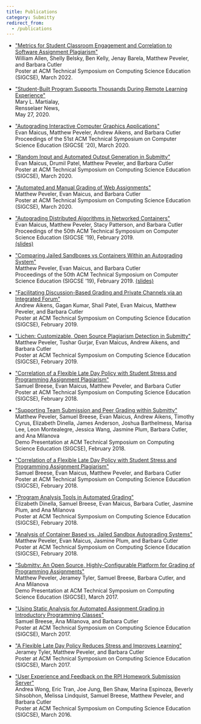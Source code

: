 ```yaml
---
title: Publications
category: Submitty
redirect_from:
  - /publications
---
```


* ["Metrics for Student Classroom Engagement and Correlation to Software Assignment Plagiarism"](https://github.com/Submitty/publications/raw/master/2022_SIGCSE_Engagement_Correlation_Plagiarism/2022_SIGCSE_Engagement_Correlation_Plagiarism_abstract.pdf)  
William Allen, Shelly Belsky, Ben Kelly, Jenay Barela, Matthew Peveler, and Barbara Cutler  
Poster at ACM Technical Symposium on Computing Science Education (SIGCSE), March 2022.


* ["Student-Built Program Supports Thousands During Remote Learning Experience"](https://news.rpi.edu/content/2020/05/27/student-built-program-supports-thousands-during-remote-learning-experience)  
  Mary L. Martialay,  
  Rensselaer News,  
  May 27, 2020.


* ["Autograding Interactive Computer Graphics Applications"](https://github.com/Submitty/publications/raw/master/2020_SIGCSE_Grading_Computer_Graphics/2020_SIGCSE_Grading_Computer_Graphics.pdf)  
Evan Maicus, Matthew Peveler, Andrew Aikens, and Barbara Cutler  
Proceedings of the 51st ACM Technical Symposium on Computer Science Education (SIGCSE '20), March 2020.


* ["Random Input and Automated Output Generation in Submitty"](https://github.com/Submitty/publications/raw/master/2020_SIGCSE_Random_Input/2020_SIGCSE_Random_Input.pdf)  
Evan Maicus,  Drumil Patel, Matthew Peveler, and Barbara Cutler  
Poster at ACM Technical Symposium on Computing Science Education (SIGCSE), March 2020.  


* ["Automated and Manual Grading of Web Assignments"](https://github.com/Submitty/publications/raw/master/2020_SIGCSE_Grading_Web_Assignments/2020_SIGCSE_Grading_Web_Assignments.pdf)  
Matthew Peveler, Evan Maicus, and Barbara Cutler  
Poster at ACM Technical Symposium on Computing Science Education (SIGCSE), March 2020.  


* ["Autograding Distributed Algorithms in Networked Containers"](https://github.com/Submitty/publications/raw/master/2019_SIGCSE_Grading_Networked_Applications/2019_SIGCSE_Grading_Networked_Applications.pdf)  
Evan Maicus, Matthew Peveler, Stacy Patterson, and Barbara Cutler  
Proceedings of the 50th ACM Technical Symposium on Computer Science Education (SIGCSE '19), February 2019.  
[(slides)](https://github.com/Submitty/publications/raw/master/2019_SIGCSE_Grading_Networked_Applications/2019_SIGCSE_Grading_Networked_Applications_SLIDES.pdf)  


* ["Comparing Jailed Sandboxes vs Containers Within an Autograding System"](https://github.com/Submitty/publications/raw/master/2019_SIGCSE_Sandbox_vs_Docker/2019_SIGCSE_Sandbox_vs_Docker.pdf)  
Matthew Peveler, Evan Maicus, and Barbara Cutler  
Proceedings of the 50th ACM Technical Symposium on Computer Science Education (SIGCSE '19), February 2019.
[(slides)](https://github.com/Submitty/publications/raw/master/2019_SIGCSE_Sandbox_vs_Docker/2019_SIGCSE_Sandbox_vs_Docker_slides.pdf)


* ["Facilitating Discussion-Based Grading and Private Channels via an Integrated Forum"](https://github.com/Submitty/publications/raw/master/2019_SIGCSE_Discussion_Forum/2019_SIGCSE_Discussion_Forum.pdf)  
Andrew Aikens, Gagan Kumar, Shail Patel, Evan Maicus, Matthew Peveler, and Barbara Cutler  
Poster at ACM Technical Symposium on Computing Science Education (SIGCSE), February 2019.  


* ["Lichen: Customizable, Open Source Plagiarism Detection in Submitty"](https://github.com/Submitty/publications/raw/master/2019_SIGCSE_Lichen_Plagiarism_Detection/2019_SIGCSE_Lichen_Plagiarism_Detection.pdf)  
Matthew Peveler, Tushar Gurjar, Evan Maicus, Andrew Aikens, and Barbara Cutler  
Poster at ACM Technical Symposium on Computing Science Education (SIGCSE), February 2019.  



* ["Correlation of a Flexible Late Day Policy with Student Stress and Programming Assignment Plagiarism"](https://github.com/Submitty/publications/raw/master/2018_SIGCSE_poster_breese_et_al/Poster.pdf)   
  Samuel Breese, Evan Maicus, Matthew Peveler, and Barbara Cutler   
  Poster at ACM Technical Symposium on Computing Science Education (SIGCSE), February 2018.  


* ["Supporting Team Submission and Peer Grading within Submitty"](https://github.com/Submitty/publications/raw/master/2018_SIGCSE_demo_peveler_et_al/SIGCSE%202018%20Submitty%20Demo%20Presentation.pdf)  
  Matthew Peveler, Samuel Breese, Evan Maicus, Andrew Aikens, Timothy Cyrus, Elizabeth Dinella, James Anderson, Joshua Barthelmess, Marisa Lee, Leon Montealegre, Jessica Wang, Jasmine Plum, Barbara Cutler, and Ana Milanova   
  Demo Presentation at ACM Technical Symposium on Computing Science Education (SIGCSE), February 2018.  


* ["Correlation of a Flexible Late Day Policy with Student Stress and Programming Assignment Plagiarism"](https://github.com/Submitty/publications/raw/master/2018_SIGCSE_poster_breese_et_al/Poster.pdf)   
  Samuel Breese, Evan Maicus, Matthew Peveler, and Barbara Cutler   
  Poster at ACM Technical Symposium on Computing Science Education (SIGCSE), February 2018.  


* ["Program Analysis Tools in Automated Grading"](https://github.com/Submitty/publications/raw/master/2018_SIGCSE_poster_dinella_et_al/Poster.pdf)  
  Elizabeth Dinella, Samuel Breese, Evan Maicus, Barbara Cutler, Jasmine Plum, and Ana Milanova   
  Poster at ACM Technical Symposium on Computing Science Education (SIGCSE), February 2018.   


* ["Analysis of Container Based vs. Jailed Sandbox Autograding Systems"](https://github.com/Submitty/publications/raw/master/2018_SIGCSE_poster_peveler_et_al/Poster.pdf)   
  Matthew Peveler, Evan Maicus, Jasmine Plum, and Barbara Cutler   
  Poster at ACM Technical Symposium on Computing Science Education (SIGCSE), February 2018.   


* ["Submitty: An Open Source, Highly-Configurable Platform for Grading of Programming Assignments"](https://github.com/Submitty/Tutorial/raw/main/presentation/Submitty%20Demo%20SIGCSE%20March%2010%202017.pdf)  
  Matthew Peveler, Jeramey Tyler, Samuel Breese, Barbara Cutler, and Ana Milanova  
  Demo Presentation at ACM Technical Symposium on Computing Science Education (SIGCSE), March 2017.  



* ["Using Static Analysis for Automated Assignment Grading in Introductory Programming Classes"](https://github.com/Submitty/publications/raw/master/2017_SIGCSE_poster_breese_et_al/Poster.pdf)  
  Samuel Breese, Ana Milanova, and Barbara Cutler  
  Poster at ACM Technical Symposium on Computing Science Education (SIGCSE), March 2017.  


* ["A Flexible Late Day Policy Reduces Stress and Improves Learning"](https://github.com/Submitty/publications/raw/master/2017_SIGCSE_poster_tyler_et_al/Poster.pdf)  
  Jeramey Tyler, Matthew Peveler, and Barbara Cutler  
  Poster at ACM Technical Symposium on Computing Science Education (SIGCSE), March 2017.  


* ["User Experience and Feedback on the RPI Homework Submission Server"](https://github.com/Submitty/publications/raw/master/2016_SIGCSE_poster_wong_et_al/final_poster.pdf)  
  Andrea Wong, Eric Tran, Joe Jung, Ben Shaw, Marina Espinoza, Beverly Sihsobhon, Melissa Lindquist, Samuel Breese, Matthew Peveler, and Barbara Cutler  
  Poster at ACM Technical Symposium on Computing Science Education (SIGCSE), March 2016.  